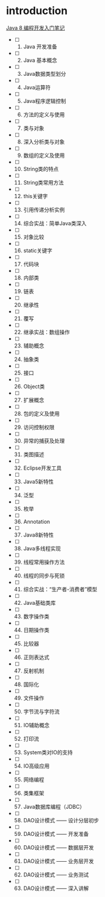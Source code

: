 # introduction
[Java 8 编程开发入门笔记](https://study.163.com/course/courseMain.htm?courseId=1455026)

- [ ] 1. Java 开发准备
- [ ] 2. Java 基本概念
- [ ] 3. Java数据类型划分
- [ ] 4. Java运算符
- [ ] 5. Java程序逻辑控制
- [ ] 6. 方法的定义与使用
- [ ] 7. 类与对象
- [ ] 8. 深入分析类与对象
- [ ] 9. 数组的定义及使用
- [ ] 10. String类的特点
- [ ] 11. String类常用方法
- [ ] 12. this关键字
- [ ] 13. 引用传递分析实例
- [ ] 14.  综合实战：简单Java类深入
- [ ] 15. 对象比较
- [ ] 16. static关键字
- [ ] 17. 代码块
- [ ] 18. 内部类
- [ ] 19. 链表
- [ ] 20. 继承性
- [ ] 21. 覆写
- [ ] 22. 继承实战：数组操作
- [ ] 23. 辅助概念
- [ ] 24. 抽象类
- [ ] 25. 接口
- [ ] 26. Object类
- [ ] 27. 扩展概念
- [ ] 28. 包的定义及使用
- [ ] 29. 访问控制权限
- [ ] 30. 异常的捕获及处理
- [ ] 31. 类图描述
- [ ] 32. Eclipse开发工具
- [ ] 33. Java5新特性
- [ ] 34. 泛型
- [ ] 35. 枚举
- [ ] 36. Annotation
- [ ] 37. Java8新特性
- [ ] 38. Java多线程实现
- [ ] 39. 线程常用操作方法
- [ ] 40. 线程的同步与死锁
- [ ] 41. 综合实战：“生产者-消费者”模型
- [ ] 42. Java基础类库
- [ ] 43. 数字操作类
- [ ] 44. 日期操作类
- [ ] 45. 比较器
- [ ] 46. 正则表达式
- [ ] 47. 反射机制
- [ ] 48. 国际化
- [ ] 49. 文件操作
- [ ] 50. 字节流与字符流
- [ ] 51. IO辅助概念
- [ ] 52. 打印流
- [ ] 53. System类对IO的支持
- [ ] 54. IO高级应用
- [ ] 55. 网络编程
- [ ] 56. 类集框架
- [ ] 57. Java数据库编程（JDBC）
- [ ] 58. DAO设计模式 —— 设计分层初步
- [ ] 59. DAO设计模式 —— 开发准备
- [ ] 60. DAO设计模式 —— 数据层开发
- [ ] 61. DAO设计模式 —— 业务层开发
- [ ] 62. DAO设计模式 —— 业务测试
- [ ] 63. DAO设计模式 —— 深入讲解
